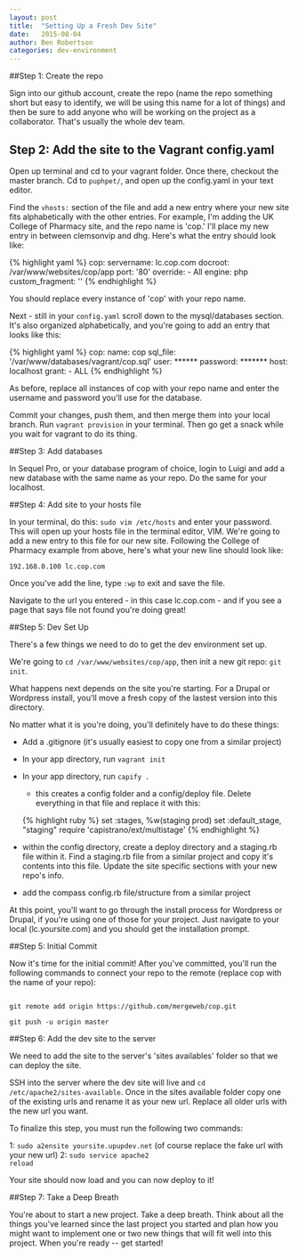 ```yaml
---
layout: post
title:  "Setting Up a Fresh Dev Site"
date:   2015-08-04
author: Ben Robertson
categories: dev-environment
---
```


##Step 1: Create the repo

Sign into our github account, create the repo (name the repo something short but easy to identify, we will be using this name for a lot of things) and then be sure to add anyone who will be working on the project as a collaborator. That's usually the whole dev team.

## Step 2: Add the site to the Vagrant config.yaml

Open up terminal and cd to your vagrant folder. Once there, checkout the master branch. Cd to <code>puphpet/</code>, and open up the config.yaml in your text editor. 

Find the <code>vhosts:</code> section of the file and add a new entry where your new site fits alphabetically with the other entries. For example, I'm adding the UK College of Pharmacy site, and the repo name is 'cop.' I'll place my new entry in between clemsonvip and dhg. Here's what the entry should look like:

{% highlight yaml %}
cop:
    servername: lc.cop.com
    docroot: /var/www/websites/cop/app
    port: '80'
    override:
        - All
    engine: php
    custom_fragment: ''
{% endhighlight %}

You should replace every instance of 'cop' with your repo name.

Next - still in your <code>config.yaml</code> scroll down to the mysql/databases section. It's also organized alphabetically, and you're going to add an entry that looks like this:

{% highlight yaml %}
cop:
    name: cop
    sql_file: '/var/www/databases/vagrant/cop.sql'
    user: ******
    password: *******
    host: localhost
    grant:
        - ALL
{% endhighlight %}

As before, replace all instances of cop with your repo name and enter the username and password you'll use for the database.

Commit your changes, push them, and then merge them into your local branch. Run <code>vagrant provision</code> in your terminal. Then go get a snack while you wait for vagrant to do its thing.

##Step 3: Add databases

In Sequel Pro, or your database program of choice, login to Luigi and add a new database with the same name as your repo. Do the same for your localhost.

##Step 4: Add site to your hosts file

In your terminal, do this: <code>sudo vim /etc/hosts</code> and enter your password. This will open up your hosts file in the terminal editor, VIM. We're going to add a new entry to this file for our new site. Following the College of Pharmacy example from above, here's what your new line should look like:

<code>192.168.0.100 lc.cop.com</code>

Once you've add the line, type <code>:wp</code> to exit and save the file.

Navigate to the url you entered - in this case lc.cop.com - and if you see a page that says file not found you're doing great!

##Step 5: Dev Set Up

There's a few things we need to do to get the dev environment set up.

We're going to <code>cd /var/www/websites/cop/app</code>, then init a new git repo: <code>git init</code>.

What happens next depends on the site you're starting. For a Drupal or Wordpress install, you'll move a fresh copy of the lastest version into this directory. 

No matter what it is you're doing, you'll definitely have to do these things:

+ Add a .gitignore (it's usually easiest to copy one from a similar project)
+ In your app directory, run <code>vagrant init</code>
+ In your app directory, run <code>capify .</code>
	+ this creates a config folder and a config/deploy file. Delete everything in that file and replace it with this:

	{% highlight ruby %}
		set :stages, %w(staging prod)
		set :default_stage, "staging"
		require 'capistrano/ext/multistage'
	{% endhighlight %}

+ within the config directory, create a deploy directory and a staging.rb file within it. Find a staging.rb file from a similar project and copy it's contents into this file. Update the site specific sections with your new repo's info.
+ add the compass config.rb file/structure from a similar project

At this point, you'll want to go through the install process for Wordpress or Drupal, if you're using one of those for your project. Just navigate to your local (lc.yoursite.com) and you should get the installation prompt.

##Step 5: Initial Commit

Now it's time for the initial commit! After you've committed, you'll run the following commands to connect your repo to the remote (replace cop with the name of your repo):

<code>
git remote add origin https://github.com/mergeweb/cop.git
</code>

<code>
git push -u origin master
</code>

##Step 6: Add the dev site to the server

We need to add the site to the server's 'sites availables' folder so that we can deploy the site.

SSH into the server where the dev site will live and <code>cd /etc/apache2/sites-available</code>.  Once in the sites available folder copy one of the existing urls and rename it as your new url.  Replace all older urls with the new url you want.

To finalize this step, you must run the following two commands:

1:  <code>sudo a2ensite yoursite.upupdev.net</code> (of course replace the fake url with your new url)
2:  <code>sudo service apache2 reload</code>

Your site should now load and you can now deploy to it!

##Step 7: Take a Deep Breath

You're about to start a new project. Take a deep breath. Think about all the things you've learned since the last project you started and plan how you might want to implement one or two new things that will fit well into this project. When you're ready -- get started!




